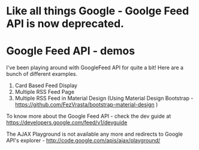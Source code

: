 Like all things Google - Goolge Feed API is now deprecated. 
================
Google Feed API - demos
================

I've been playing around with GoogleFeed API for quite a bit! Here are a bunch of different examples.

1. Card Based Feed Display
2. Multiple RSS Feed Page
3. Multiple RSS Feed in Material Design (Using Material Design Bootstrap - https://github.com/FezVrasta/bootstrap-material-design )

To know more about the Google Feed API - check the dev guide at https://developers.google.com/feed/v1/devguide

The AJAX Playground is not available any more and redirects to Google API's explorer - http://code.google.com/apis/ajax/playground/
